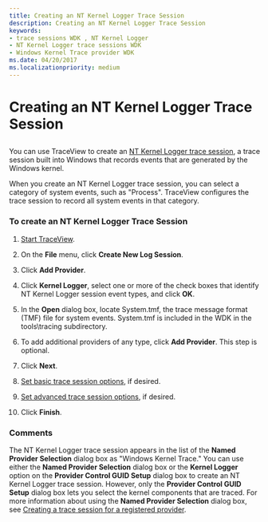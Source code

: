 ```yaml
---
title: Creating an NT Kernel Logger Trace Session
description: Creating an NT Kernel Logger Trace Session
keywords:
- trace sessions WDK , NT Kernel Logger
- NT Kernel Logger trace sessions WDK
- Windows Kernel Trace provider WDK
ms.date: 04/20/2017
ms.localizationpriority: medium
---
```


# Creating an NT Kernel Logger Trace Session

## <span id="ddk_create_a_real_time_nt_kernel_logger_trace_session_tools"></span><span id="DDK_CREATE_A_REAL_TIME_NT_KERNEL_LOGGER_TRACE_SESSION_TOOLS"></span>

You can use TraceView to create an [NT Kernel Logger trace session](nt-kernel-logger-trace-session.md), a trace session built into Windows that records events that are generated by the Windows kernel.

When you create an NT Kernel Logger trace session, you can select a category of system events, such as "Process". TraceView configures the trace session to record all system events in that category.

### <span id="to_create_an_nt_kernel_logger_trace_session"></span><span id="TO_CREATE_AN_NT_KERNEL_LOGGER_TRACE_SESSION"></span>To create an NT Kernel Logger Trace Session

1.  [Start TraceView](starting-and-exiting-traceview.md).

2.  On the **File** menu, click **Create New Log Session**.

3.  Click **Add Provider**.

4.  Click **Kernel Logger**, select one or more of the check boxes that identify NT Kernel Logger session event types, and click **OK**.

5.  In the **Open** dialog box, locate System.tmf, the trace message format (TMF) file for system events. System.tmf is included in the WDK in the tools\\tracing subdirectory.

6.  To add additional providers of any type, click **Add Provider**. This step is optional.

7.  Click **Next**.

8.  [Set basic trace session options](setting-basic-trace-session-options.md), if desired.

9.  [Set advanced trace session options](setting-advanced-trace-session-options.md), if desired.

10. Click **Finish**.

### <span id="comments"></span><span id="COMMENTS"></span>Comments

The NT Kernel Logger trace session appears in the list of the **Named Provider Selection** dialog box as "Windows Kernel Trace." You can use either the **Named Provider Selection** dialog box or the **Kernel Logger** option on the **Provider Control GUID Setup** dialog box to create an NT Kernel Logger trace session. However, only the **Provider Control GUID Setup** dialog box lets you select the kernel components that are traced. For more information about using the **Named Provider Selection** dialog box, see [Creating a trace session for a registered provider](creating-a-trace-session-for-a-registered-provider.md).
